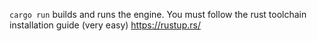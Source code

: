 `cargo run` builds and runs the engine. You must follow the rust toolchain installation guide (very easy) https://rustup.rs/
